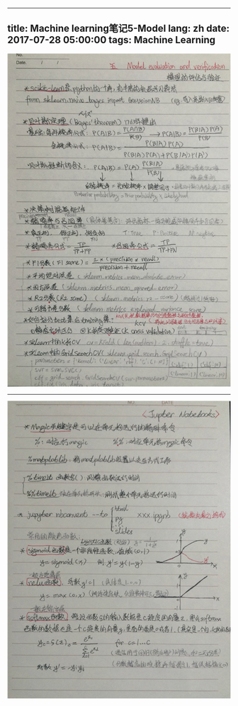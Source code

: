 
---
title: Machine learning笔记5-Model
lang: zh
date: 2017-07-28 05:00:00
tags: Machine Learning
---
![pic](/image/ML/5_1.jpg)  

--------------------------------

![pic](/image/ML/5_2.jpg)  


